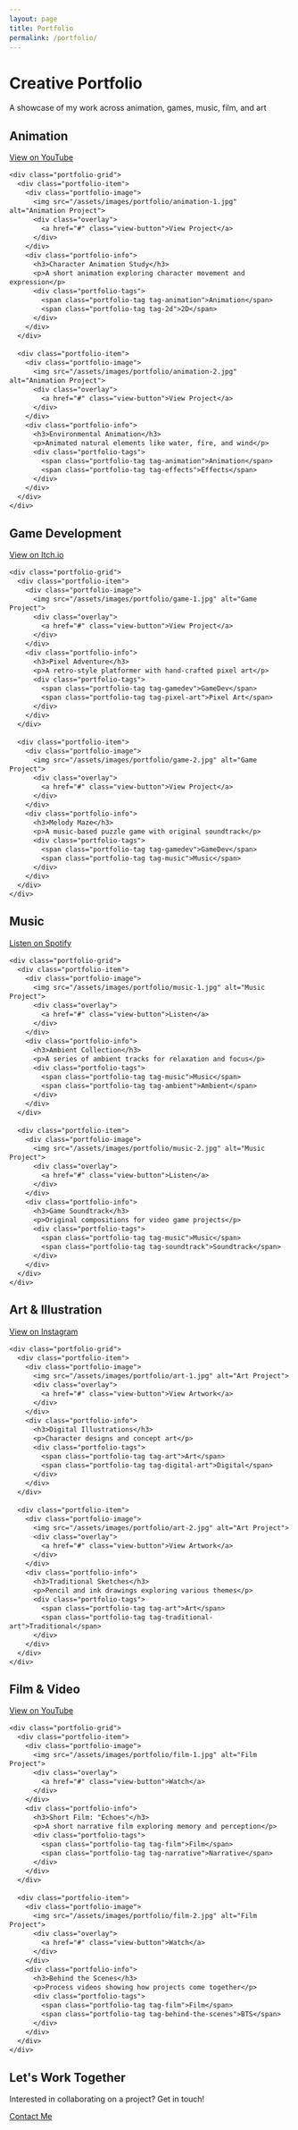 ```yaml
---
layout: page
title: Portfolio
permalink: /portfolio/
---
```


<div class="portfolio-page">
  <div class="portfolio-header">
    <h1>Creative Portfolio</h1>
    <p class="subtitle">A showcase of my work across animation, games, music, film, and art</p>
  </div>
  
  <!-- Animation Section -->
  <section class="portfolio-section" id="animation">
    <div class="section-header">
      <h2>Animation</h2>
      <a href="https://youtube.com/" class="platform-link" target="_blank">
        <i class="fab fa-youtube"></i> View on YouTube
      </a>
    </div>
    
    <div class="portfolio-grid">
      <div class="portfolio-item">
        <div class="portfolio-image">
          <img src="/assets/images/portfolio/animation-1.jpg" alt="Animation Project">
          <div class="overlay">
            <a href="#" class="view-button">View Project</a>
          </div>
        </div>
        <div class="portfolio-info">
          <h3>Character Animation Study</h3>
          <p>A short animation exploring character movement and expression</p>
          <div class="portfolio-tags">
            <span class="portfolio-tag tag-animation">Animation</span>
            <span class="portfolio-tag tag-2d">2D</span>
          </div>
        </div>
      </div>
      
      <div class="portfolio-item">
        <div class="portfolio-image">
          <img src="/assets/images/portfolio/animation-2.jpg" alt="Animation Project">
          <div class="overlay">
            <a href="#" class="view-button">View Project</a>
          </div>
        </div>
        <div class="portfolio-info">
          <h3>Environmental Animation</h3>
          <p>Animated natural elements like water, fire, and wind</p>
          <div class="portfolio-tags">
            <span class="portfolio-tag tag-animation">Animation</span>
            <span class="portfolio-tag tag-effects">Effects</span>
          </div>
        </div>
      </div>
    </div>
  </section>
  
  <!-- Game Development Section -->
  <section class="portfolio-section" id="gamedev">
    <div class="section-header">
      <h2>Game Development</h2>
      <a href="https://itch.io/" class="platform-link" target="_blank">
        <i class="fab fa-itch-io"></i> View on Itch.io
      </a>
    </div>
    
    <div class="portfolio-grid">
      <div class="portfolio-item">
        <div class="portfolio-image">
          <img src="/assets/images/portfolio/game-1.jpg" alt="Game Project">
          <div class="overlay">
            <a href="#" class="view-button">View Project</a>
          </div>
        </div>
        <div class="portfolio-info">
          <h3>Pixel Adventure</h3>
          <p>A retro-style platformer with hand-crafted pixel art</p>
          <div class="portfolio-tags">
            <span class="portfolio-tag tag-gamedev">GameDev</span>
            <span class="portfolio-tag tag-pixel-art">Pixel Art</span>
          </div>
        </div>
      </div>
      
      <div class="portfolio-item">
        <div class="portfolio-image">
          <img src="/assets/images/portfolio/game-2.jpg" alt="Game Project">
          <div class="overlay">
            <a href="#" class="view-button">View Project</a>
          </div>
        </div>
        <div class="portfolio-info">
          <h3>Melody Maze</h3>
          <p>A music-based puzzle game with original soundtrack</p>
          <div class="portfolio-tags">
            <span class="portfolio-tag tag-gamedev">GameDev</span>
            <span class="portfolio-tag tag-music">Music</span>
          </div>
        </div>
      </div>
    </div>
  </section>
  
  <!-- Music Section -->
  <section class="portfolio-section" id="music">
    <div class="section-header">
      <h2>Music</h2>
      <a href="https://spotify.com/" class="platform-link" target="_blank">
        <i class="fab fa-spotify"></i> Listen on Spotify
      </a>
    </div>
    
    <div class="portfolio-grid">
      <div class="portfolio-item">
        <div class="portfolio-image">
          <img src="/assets/images/portfolio/music-1.jpg" alt="Music Project">
          <div class="overlay">
            <a href="#" class="view-button">Listen</a>
          </div>
        </div>
        <div class="portfolio-info">
          <h3>Ambient Collection</h3>
          <p>A series of ambient tracks for relaxation and focus</p>
          <div class="portfolio-tags">
            <span class="portfolio-tag tag-music">Music</span>
            <span class="portfolio-tag tag-ambient">Ambient</span>
          </div>
        </div>
      </div>
      
      <div class="portfolio-item">
        <div class="portfolio-image">
          <img src="/assets/images/portfolio/music-2.jpg" alt="Music Project">
          <div class="overlay">
            <a href="#" class="view-button">Listen</a>
          </div>
        </div>
        <div class="portfolio-info">
          <h3>Game Soundtrack</h3>
          <p>Original compositions for video game projects</p>
          <div class="portfolio-tags">
            <span class="portfolio-tag tag-music">Music</span>
            <span class="portfolio-tag tag-soundtrack">Soundtrack</span>
          </div>
        </div>
      </div>
    </div>
  </section>
  
  <!-- Art Section -->
  <section class="portfolio-section" id="art">
    <div class="section-header">
      <h2>Art & Illustration</h2>
      <a href="https://instagram.com/" class="platform-link" target="_blank">
        <i class="fab fa-instagram"></i> View on Instagram
      </a>
    </div>
    
    <div class="portfolio-grid">
      <div class="portfolio-item">
        <div class="portfolio-image">
          <img src="/assets/images/portfolio/art-1.jpg" alt="Art Project">
          <div class="overlay">
            <a href="#" class="view-button">View Artwork</a>
          </div>
        </div>
        <div class="portfolio-info">
          <h3>Digital Illustrations</h3>
          <p>Character designs and concept art</p>
          <div class="portfolio-tags">
            <span class="portfolio-tag tag-art">Art</span>
            <span class="portfolio-tag tag-digital-art">Digital</span>
          </div>
        </div>
      </div>
      
      <div class="portfolio-item">
        <div class="portfolio-image">
          <img src="/assets/images/portfolio/art-2.jpg" alt="Art Project">
          <div class="overlay">
            <a href="#" class="view-button">View Artwork</a>
          </div>
        </div>
        <div class="portfolio-info">
          <h3>Traditional Sketches</h3>
          <p>Pencil and ink drawings exploring various themes</p>
          <div class="portfolio-tags">
            <span class="portfolio-tag tag-art">Art</span>
            <span class="portfolio-tag tag-traditional-art">Traditional</span>
          </div>
        </div>
      </div>
    </div>
  </section>
  
  <!-- Film Section -->
  <section class="portfolio-section" id="film">
    <div class="section-header">
      <h2>Film & Video</h2>
      <a href="https://youtube.com/" class="platform-link" target="_blank">
        <i class="fab fa-youtube"></i> View on YouTube
      </a>
    </div>
    
    <div class="portfolio-grid">
      <div class="portfolio-item">
        <div class="portfolio-image">
          <img src="/assets/images/portfolio/film-1.jpg" alt="Film Project">
          <div class="overlay">
            <a href="#" class="view-button">Watch</a>
          </div>
        </div>
        <div class="portfolio-info">
          <h3>Short Film: "Echoes"</h3>
          <p>A short narrative film exploring memory and perception</p>
          <div class="portfolio-tags">
            <span class="portfolio-tag tag-film">Film</span>
            <span class="portfolio-tag tag-narrative">Narrative</span>
          </div>
        </div>
      </div>
      
      <div class="portfolio-item">
        <div class="portfolio-image">
          <img src="/assets/images/portfolio/film-2.jpg" alt="Film Project">
          <div class="overlay">
            <a href="#" class="view-button">Watch</a>
          </div>
        </div>
        <div class="portfolio-info">
          <h3>Behind the Scenes</h3>
          <p>Process videos showing how projects come together</p>
          <div class="portfolio-tags">
            <span class="portfolio-tag tag-film">Film</span>
            <span class="portfolio-tag tag-behind-the-scenes">BTS</span>
          </div>
        </div>
      </div>
    </div>
  </section>
  
  <!-- Contact Section -->
  <section class="contact-section">
    <h2>Let's Work Together</h2>
    <p>Interested in collaborating on a project? Get in touch!</p>
    <a href="/about#contact" class="contact-button">Contact Me</a>
  </section>
</div>

